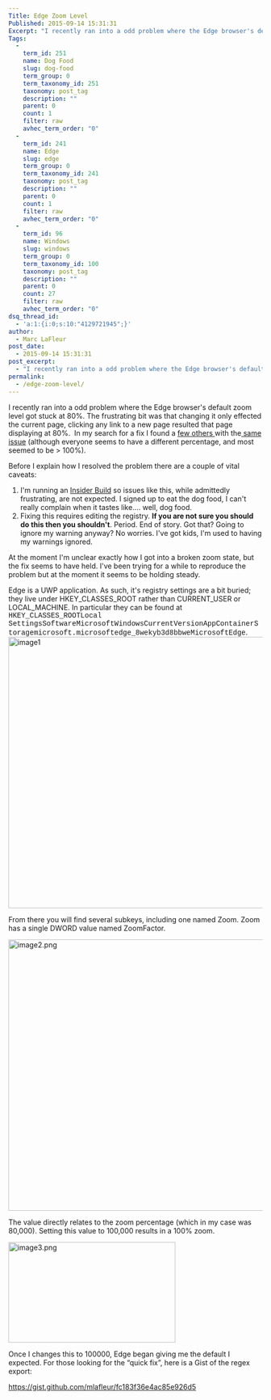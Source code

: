 ```yaml
---
Title: Edge Zoom Level
Published: 2015-09-14 15:31:31
Excerpt: "I recently ran into a odd problem where the Edge browser's default zoom level got stuck at 80%. This is how I fixed it. Full disclosure, this happened on an Insider build. As I signed up to eat this dog food, I can't really complain when it tastes like.... well, dog food. "
Tags:
  - 
    term_id: 251
    name: Dog Food
    slug: dog-food
    term_group: 0
    term_taxonomy_id: 251
    taxonomy: post_tag
    description: ""
    parent: 0
    count: 1
    filter: raw
    avhec_term_order: "0"
  - 
    term_id: 241
    name: Edge
    slug: edge
    term_group: 0
    term_taxonomy_id: 241
    taxonomy: post_tag
    description: ""
    parent: 0
    count: 1
    filter: raw
    avhec_term_order: "0"
  - 
    term_id: 96
    name: Windows
    slug: windows
    term_group: 0
    term_taxonomy_id: 100
    taxonomy: post_tag
    description: ""
    parent: 0
    count: 27
    filter: raw
    avhec_term_order: "0"
dsq_thread_id:
  - 'a:1:{i:0;s:10:"4129721945";}'
author:
  - Marc LaFleur
post_date:
  - 2015-09-14 15:31:31
post_excerpt:
  - "I recently ran into a odd problem where the Edge browser's default zoom level got stuck at 80%. This is how I fixed it. Full disclosure, this happened on an Insider build. As I signed up to eat this dog food, I can't really complain when it tastes like.... well, dog food. "
permalink:
  - /edge-zoom-level/
---
```

I recently ran into a odd problem where the Edge browser's default zoom level got stuck at 80%. The frustrating bit was that changing it only effected the current page, clicking any link to a new page resulted that page displaying at 80%.  In my search for a fix I found a <a href="http://answers.microsoft.com/en-us/windows/forum/apps_windows_10-msedge/microsoft-edge-keep-changing-page-zoom/a6ea0236-cfd6-471e-b050-4f8776d257da" target="_blank">few others </a>with the<a href="http://forums.windowscentral.com/windows-10/381291-edge-default-page-zoom-windows-10-a.html" target="_blank"> same issue</a> (although everyone seems to have a different percentage, and most seemed to be &gt; 100%).

Before I explain how I resolved the problem there are a couple of vital caveats:

<ol>
    <li>I'm running an <a href="https://insider.windows.com/" target="_blank">Insider Build</a> so issues like this, while admittedly frustrating, are not expected. I signed up to eat the dog food, I can't really complain when it tastes like.... well, dog food.</li>
    <li>Fixing this requires editing the registry. <strong>If you are not sure you should do this then you shouldn't</strong>. Period. End of story. Got that? Going to ignore my warning anyway? No worries. I've got kids, I'm used to having my warnings ignored.</li>
</ol>

At the moment I'm unclear exactly how I got into a broken zoom state, but the fix seems to have held. I've been trying for a while to reproduce the problem but at the moment it seems to be holding steady.

Edge is a UWP application. As such, it's registry settings are a bit buried; they live under HKEY_CLASSES_ROOT rather than CURRENT_USER or LOCAL_MACHINE. In particular they can be found at <span style="font-family: Courier New;">HKEY_CLASSES_ROOTLocal SettingsSoftwareMicrosoftWindowsCurrentVersionAppContainerStoragemicrosoft.microsoftedge_8wekyb3d8bbweMicrosoftEdge</span>. <img class="alignnone size-full wp-image-6281" src="https://massivescale.blob.core.windows.net/blogmedia/2016/04/image1.png" alt="image1" width="711" height="537" />

From there you will find several subkeys, including one named Zoom. Zoom has a single DWORD value named ZoomFactor.

<img class="alignnone size-full wp-image-6291" src="https://massivescale.blob.core.windows.net/blogmedia/2016/04/image2.png" alt="image2.png" width="711" height="537" />

The value directly relates to the zoom percentage (which in my case was 80,000). Setting this value to 100,000 results in a 100% zoom.

<img class="alignnone size-full wp-image-6301" src="https://massivescale.blob.core.windows.net/blogmedia/2016/04/image3.png" alt="image3.png" width="331" height="199" />

Once I changes this to 100000, Edge began giving me the default I expected. For those looking for the “quick fix”, here is a Gist of the regex export:

https://gist.github.com/mlafleur/fc183f36e4ac85e926d5